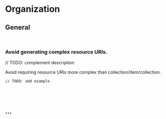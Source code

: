 # Organization


## General
<br>


### Avoid generating complex resource URIs.

// TODO: complement description

Avoid requiring resource URIs more complex than collection/item/collection.

```http
// TODO: add example
```
<br><br>




## ...
